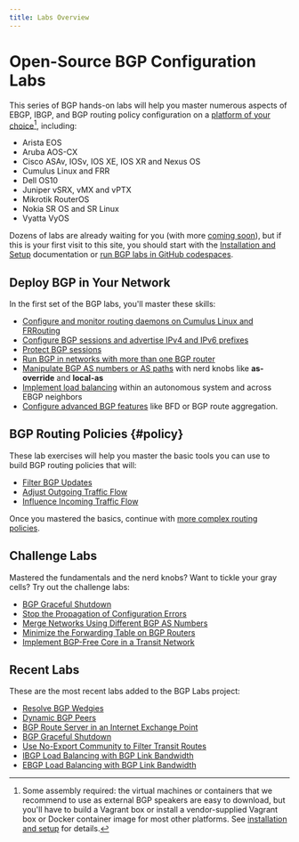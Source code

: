 ```yaml
---
title: Labs Overview
---
```

# Open-Source BGP Configuration Labs

This series of BGP hands-on labs will help you master numerous aspects of EBGP, IBGP, and BGP routing policy configuration on a [platform of your choice](https://netlab.tools/platforms/#platform-routing-support)[^PC], including:

* Arista EOS
* Aruba AOS-CX
* Cisco ASAv, IOSv, IOS XE, IOS XR and Nexus OS
* Cumulus Linux and FRR
* Dell OS10
* Juniper vSRX, vMX and vPTX
* Mikrotik RouterOS
* Nokia SR OS and SR Linux
* Vyatta VyOS

[^PC]: Some assembly required: the virtual machines or containers that we recommend to use as external BGP speakers are easy to download, but you'll have to build a Vagrant box or install a vendor-supplied Vagrant box or Docker container image for most other platforms. See [installation and setup](1-setup.md) for details.

Dozens of labs are already waiting for you (with more [coming soon](3-upcoming.md)), but if this is your first visit to this site, you should start with the [Installation and Setup](1-setup.md) documentation or [run BGP labs in GitHub codespaces](4-codespaces.md).

## Deploy BGP in Your Network

In the first set of the BGP labs, you'll master these skills:

* [Configure and monitor routing daemons on Cumulus Linux and FRRouting](basic/0-frrouting.md)
* [Configure BGP sessions and advertise IPv4 and IPv6 prefixes](basic/index.md#simple)
* [Protect BGP sessions](basic/index.md#protect)
* [Run BGP in networks with more than one BGP router](basic/index.md#ibgp)
* [Manipulate BGP AS numbers or AS paths](basic/index.md#aspath) with nerd knobs like **as-override** and **local-as**
* [Implement load balancing](basic/index.md#lb) within an autonomous system and across EBGP neighbors
* [Configure advanced BGP features](basic/index.md#advanced) like BFD or BGP route aggregation.

## BGP Routing Policies {#policy}

These lab exercises will help you master the basic tools you can use to build BGP routing policies that will:

* [Filter BGP Updates](policy/index.md#filter)
* [Adjust Outgoing Traffic Flow](policy/index.md#egress)
* [Influence Incoming Traffic Flow](policy/index.md#ingress)

Once you mastered the basics, continue with [more complex routing policies](policy/index.md#complex).

## Challenge Labs

Mastered the fundamentals and the nerd knobs? Want to tickle your gray cells? Try out the challenge labs:

* [BGP Graceful Shutdown](challenge/03-graceful-shutdown.md)
* [Stop the Propagation of Configuration Errors](challenge/04-block-fat-fingers.md)
* [Merge Networks Using Different BGP AS Numbers](challenge/20-merge-as.md)
* [Minimize the Forwarding Table on BGP Routers](challenge/30-reduce-fib.md)
* [Implement BGP-Free Core in a Transit Network](challenge/40-mpls-core.md)

## Recent Labs

These are the most recent labs added to the BGP Labs project:

* [Resolve BGP Wedgies](policy/e-wedgies.md)<!--adv-->
* [Dynamic BGP Peers](session/9-dynamic.md)
* [BGP Route Server in an Internet Exchange Point](session/5-routeserver.md)
* [BGP Graceful Shutdown](challenge/03-graceful-shutdown.md)<!--adv-->
* [Use No-Export Community to Filter Transit Routes](policy/d-no-export.md)
* [IBGP Load Balancing with BGP Link Bandwidth](lb/3-ibgp.md)
* [EBGP Load Balancing with BGP Link Bandwidth](lb/2-dmz-bw.md)

